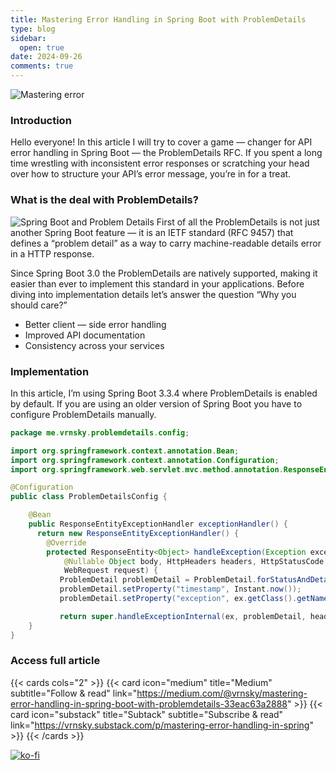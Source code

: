 ```yaml
---
title: Mastering Error Handling in Spring Boot with ProblemDetails
type: blog
sidebar:
  open: true
date: 2024-09-26
comments: true
---
```


![Mastering error](/images/mastering-errors/mastering-error-1.png "Image by author")

### Introduction
Hello everyone! In this article I will try to cover a game — changer for
API error handling in Spring Boot — the ProblemDetails RFC.
If you spent a long time wrestling with inconsistent error responses
or scratching your head over how to structure your API’s error message,
you’re in for a treat.

### What is the deal with ProblemDetails?
![Spring Boot and Problem Details](/images/mastering-errors/mastering-error-2.png "Spring Boot + ProblemDetails")
First of all the ProblemDetails is not just another Spring Boot feature — it is an IETF standard (RFC 9457) that defines a “problem detail” as a way to carry machine-readable details error in a HTTP response.

Since Spring Boot 3.0 the ProblemDetails are natively supported, making it easier than ever to implement this standard in your applications. Before diving
into implementation details let’s answer the question “Why you should care?”

- Better client — side error handling
- Improved API documentation
- Consistency across your services

### Implementation
In this article, I’m using Spring Boot 3.3.4 where ProblemDetails is enabled by default. If you are using an older
version of Spring Boot you have to configure ProblemDetails manually.

```java {filename="ProblemDetailsConfig.java"}
package me.vrnsky.problemdetails.config;

import org.springframework.context.annotation.Bean;
import org.springframework.context.annotation.Configuration;
import org.springframework.web.servlet.mvc.method.annotation.ResponseEntityExceptionHandler;

@Configuration
public class ProblemDetailsConfig {

    @Bean
    public ResponseEntityExceptionHandler exceptionHandler() {
      return new ResponseEntityExceptionHandler() {
        @Override
        protected ResponseEntity<Object> handleException(Exception exception,
            @Nullable Object body, HttpHeaders headers, HttpStatusCode statusCode,
            WebRequest request) {
           ProblemDetail problemDetail = ProblemDetail.forStatusAndDetail(statusCode, ex.getMessage());
           problemDetail.setProperty("timestamp", Instant.now());
           problemDetail.setProperty("exception", ex.getClass().getName());

           return super.handleExceptionInternal(ex, problemDetail, headers, statusCode, request);
    }
}
```

### Access full article
{{< cards cols="2" >}}
{{< card icon="medium" title="Medium" subtitle="Follow & read" link="https://medium.com/@vrnsky/mastering-error-handling-in-spring-boot-with-problemdetails-33eac63a2888" >}}
{{< card icon="substack" title="Subtack" subtitle="Subscribe & read" link="https://vrnsky.substack.com/p/mastering-error-handling-in-spring" >}}
{{< /cards >}}

[![ko-fi](https://ko-fi.com/img/githubbutton_sm.svg)](https://ko-fi.com/J3J416GZA5)
